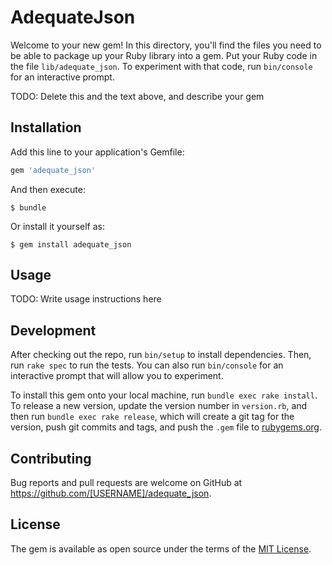# AdequateJson

Welcome to your new gem! In this directory, you'll find the files you need to be able to package up your Ruby library into a gem. Put your Ruby code in the file `lib/adequate_json`. To experiment with that code, run `bin/console` for an interactive prompt.

TODO: Delete this and the text above, and describe your gem

## Installation

Add this line to your application's Gemfile:

```ruby
gem 'adequate_json'
```

And then execute:

    $ bundle

Or install it yourself as:

    $ gem install adequate_json

## Usage

TODO: Write usage instructions here

## Development

After checking out the repo, run `bin/setup` to install dependencies. Then, run `rake spec` to run the tests. You can also run `bin/console` for an interactive prompt that will allow you to experiment.

To install this gem onto your local machine, run `bundle exec rake install`. To release a new version, update the version number in `version.rb`, and then run `bundle exec rake release`, which will create a git tag for the version, push git commits and tags, and push the `.gem` file to [rubygems.org](https://rubygems.org).

## Contributing

Bug reports and pull requests are welcome on GitHub at https://github.com/[USERNAME]/adequate_json.

## License

The gem is available as open source under the terms of the [MIT License](https://opensource.org/licenses/MIT).
